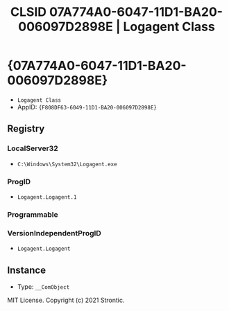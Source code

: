 ﻿---
title: "CLSID 07A774A0-6047-11D1-BA20-006097D2898E | Logagent Class"
excerpt: What is COM-Object CLSID 07A774A0-6047-11D1-BA20-006097D2898E?
---

# {07A774A0-6047-11D1-BA20-006097D2898E}

* `Logagent Class`
* AppID: `{F808DF63-6049-11D1-BA20-006097D2898E}`

## Registry


### LocalServer32

* `C:\Windows\System32\Logagent.exe`

### ProgID

* `Logagent.Logagent.1`

### Programmable


### VersionIndependentProgID

* `Logagent.Logagent`

## Instance

* Type: `__ComObject`

MIT License. Copyright (c) 2021 Strontic.



